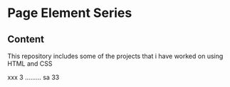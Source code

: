 # Page Element Series
## Content
This repository includes some of the projects that i have worked on using HTML and CSS

xxx
3
.........
sa
33
